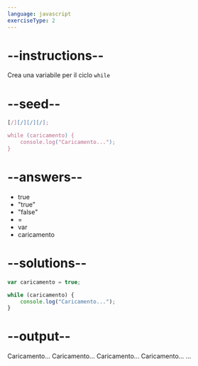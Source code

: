 ```yaml
---
language: javascript
exerciseType: 2
---
```


# --instructions--

Crea una variabile per il ciclo `while`

# --seed--

```javascript
[/][/][/][/];

while (caricamento) {
    console.log("Caricamento...");
}
```

# --answers--

- true
- "true"
- "false"
-  = 
- var 
- caricamento

# --solutions--

```javascript
var caricamento = true;

while (caricamento) {
    console.log("Caricamento...");
}
```

# --output--

Caricamento...
Caricamento...
Caricamento...
Caricamento...
...

